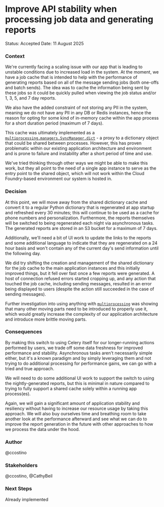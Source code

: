 # Improve API stability when processing job data and generating reports

Status: Accepted
Date: 11 August 2025

### Context

We're currently facing a scaling issue with our app that is leading to unstable conditions due to increased load in the system.  At the moment, we have a job cache that is intended to help with the performance of generating reports based on all of the message sending jobs (both one-offs and batch sends).  The idea was to cache the information being sent by these jobs so it could be quickly pulled when viewing the job status and/or 1, 3, 5, and 7 day reports.

We also have the added constraint of not storing any PII in the system, meaning we do not have any PII in any DB or Redis instances, hence the reason for opting for some kind of in-memory cache within the app process for a short duration period (maximum of 7 days).

This cache was ultimately implemented as a [`multiprocessing.managers.SyncManager.dict`](https://docs.python.org/3/library/multiprocessing.html#multiprocessing.managers.SyncManager.dict) - a proxy to a dictionary object that could be shared between processes.  However, this has proven problematic within our existing application architecture and environment and is prone to failure and instability after a short period of time and use.

We've tried thinking through other ways we might be able to make this work, but they all point to the need of a single app instance to serve as the entry point to the shared object, which will not work within the Cloud Foundry-based environment our system is hosted in.

### Decision

At this point, we will move away from the shared dictionary cache and convert it to a regular Python dictionary that is regenerated at app startup and refreshed every 30 minutes; this will continue to be used as a cache for phone numbers and personalization.  Furthermore, the reports themselves will be switched to being regenerated each night via asynchronous tasks.  The generated reports are stored in an S3 bucket for a maximum of 7 days.

Additionally, we'll need a bit of UI work to update the links to the reports and some additional language to indicate that they are regenerated on a 24 hour basis and won't contain any of the current day's send information until the following day.

We did try shifting the creation and management of the shared dictionary for the job cache to the main application instances and this initially improved things, but it fell over fast once a few reports were generated.  A host of connection refused errors started cropping up, and any action that touched the job cache, including sending messages, resulted in an error being displayed to users (despite the action still succeeded in the case of sending messages).

Further investigation into using anything with [`multiprocessing`](https://docs.python.org/3/library/multiprocessing.html) was showing that many other moving parts need to be introduced to properly use it, which would greatly increase the complexity of our application architecture and introduce more brittle moving parts.

### Consequences

By making this switch to using Celery itself for our longer-running actions performed by users, we trade off some data freshness for improved performance and stability.  Asynchronous tasks aren't necessarily simple either, but it's a known paradigm and by simply leveraging them and not trying to do additional processing for performance gains, we can go with a tried and true approach.

We will need to do some additional UI work to support the switch to using the nightly-generated reports, but this is minimal in nature compared to trying to fully support a shared cache solely within a running app process(es).

Again, we will gain a significant amount of application stability and resiliency without having to increase our resource usage by taking this approach.  We will also buy ourselves time and breathing room to take another look at the performance afterward and see what we can do to improve the report generation in the future with other approaches to how we process the data under the hood.

### Author

@ccostino

### Stakeholders

@ccostino, @CathyBeil

### Next Steps

Already implemented
